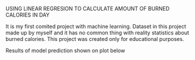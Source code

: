 USING LINEAR REGRESION TO CALCULATE AMOUNT OF BURNED CALORIES IN DAY

  It is my first comited project with machine learning. Dataset in this project made up by myself and it has no common thing with reality statistics about burned calories. This project was created only for educational purposes.

  Results of model prediction shown on plot below

  
